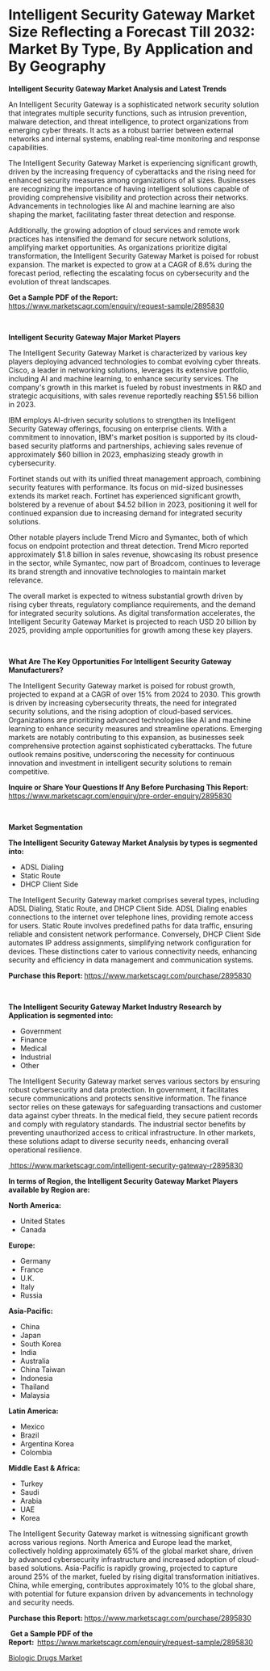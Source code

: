 <p><h1>Intelligent Security Gateway Market Size Reflecting a Forecast Till 2032: Market By Type, By Application and By Geography</h1></p><p><strong>Intelligent Security Gateway Market Analysis and Latest Trends</strong></p>
<p><p>An Intelligent Security Gateway is a sophisticated network security solution that integrates multiple security functions, such as intrusion prevention, malware detection, and threat intelligence, to protect organizations from emerging cyber threats. It acts as a robust barrier between external networks and internal systems, enabling real-time monitoring and response capabilities.</p><p>The Intelligent Security Gateway Market is experiencing significant growth, driven by the increasing frequency of cyberattacks and the rising need for enhanced security measures among organizations of all sizes. Businesses are recognizing the importance of having intelligent solutions capable of providing comprehensive visibility and protection across their networks. Advancements in technologies like AI and machine learning are also shaping the market, facilitating faster threat detection and response.</p><p>Additionally, the growing adoption of cloud services and remote work practices has intensified the demand for secure network solutions, amplifying market opportunities. As organizations prioritize digital transformation, the Intelligent Security Gateway Market is poised for robust expansion. The market is expected to grow at a CAGR of 8.6% during the forecast period, reflecting the escalating focus on cybersecurity and the evolution of threat landscapes.</p></p>
<p><strong>Get a Sample PDF of the Report:&nbsp;</strong> <a href="https://www.marketscagr.com/enquiry/request-sample/2895830?utm_campaign=2959&utm_medium=2&utm_source=Github&utm_content=ia&utm_term=15032025&utm_id=intelligent-security-gateway">https://www.marketscagr.com/enquiry/request-sample/2895830</a></p>
<p>&nbsp;</p>
<p><strong>Intelligent Security Gateway Major Market Players</strong></p>
<p><p>The Intelligent Security Gateway Market is characterized by various key players deploying advanced technologies to combat evolving cyber threats. Cisco, a leader in networking solutions, leverages its extensive portfolio, including AI and machine learning, to enhance security services. The company's growth in this market is fueled by robust investments in R&D and strategic acquisitions, with sales revenue reportedly reaching $51.56 billion in 2023.</p><p>IBM employs AI-driven security solutions to strengthen its Intelligent Security Gateway offerings, focusing on enterprise clients. With a commitment to innovation, IBM's market position is supported by its cloud-based security platforms and partnerships, achieving sales revenue of approximately $60 billion in 2023, emphasizing steady growth in cybersecurity.</p><p>Fortinet stands out with its unified threat management approach, combining security features with performance. Its focus on mid-sized businesses extends its market reach. Fortinet has experienced significant growth, bolstered by a revenue of about $4.52 billion in 2023, positioning it well for continued expansion due to increasing demand for integrated security solutions.</p><p>Other notable players include Trend Micro and Symantec, both of which focus on endpoint protection and threat detection. Trend Micro reported approximately $1.8 billion in sales revenue, showcasing its robust presence in the sector, while Symantec, now part of Broadcom, continues to leverage its brand strength and innovative technologies to maintain market relevance.</p><p>The overall market is expected to witness substantial growth driven by rising cyber threats, regulatory compliance requirements, and the demand for integrated security solutions. As digital transformation accelerates, the Intelligent Security Gateway Market is projected to reach USD 20 billion by 2025, providing ample opportunities for growth among these key players.</p></p>
<p>&nbsp;</p>
<p><strong>What Are The Key Opportunities For Intelligent Security Gateway Manufacturers?</strong></p>
<p><p>The Intelligent Security Gateway market is poised for robust growth, projected to expand at a CAGR of over 15% from 2024 to 2030. This growth is driven by increasing cybersecurity threats, the need for integrated security solutions, and the rising adoption of cloud-based services. Organizations are prioritizing advanced technologies like AI and machine learning to enhance security measures and streamline operations. Emerging markets are notably contributing to this expansion, as businesses seek comprehensive protection against sophisticated cyberattacks. The future outlook remains positive, underscoring the necessity for continuous innovation and investment in intelligent security solutions to remain competitive.</p></p>
<p><strong>Inquire or Share Your Questions If Any Before Purchasing This Report:</strong> <a href="https://www.marketscagr.com/enquiry/pre-order-enquiry/2895830?utm_campaign=2959&utm_medium=2&utm_source=Github&utm_content=ia&utm_term=15032025&utm_id=intelligent-security-gateway">https://www.marketscagr.com/enquiry/pre-order-enquiry/2895830</a></p>
<p>&nbsp;</p>
<p><strong>Market Segmentation</strong></p>
<p><strong>The Intelligent Security Gateway Market Analysis by types is segmented into:</strong></p>
<p><ul><li>ADSL Dialing</li><li>Static Route</li><li>DHCP Client Side</li></ul></p>
<p><p>The Intelligent Security Gateway market comprises several types, including ADSL Dialing, Static Route, and DHCP Client Side. ADSL Dialing enables connections to the internet over telephone lines, providing remote access for users. Static Route involves predefined paths for data traffic, ensuring reliable and consistent network performance. Conversely, DHCP Client Side automates IP address assignments, simplifying network configuration for devices. These distinctions cater to various connectivity needs, enhancing security and efficiency in data management and communication systems.</p></p>
<p><strong>Purchase this Report:&nbsp;</strong><a href="https://www.marketscagr.com/purchase/2895830?utm_campaign=2959&utm_medium=2&utm_source=Github&utm_content=ia&utm_term=15032025&utm_id=intelligent-security-gateway">https://www.marketscagr.com/purchase/2895830</a></p>
<p>&nbsp;</p>
<p><strong>The Intelligent Security Gateway Market Industry Research by Application is segmented into:</strong></p>
<p><ul><li>Government</li><li>Finance</li><li>Medical</li><li>Industrial</li><li>Other</li></ul></p>
<p><p>The Intelligent Security Gateway market serves various sectors by ensuring robust cybersecurity and data protection. In government, it facilitates secure communications and protects sensitive information. The finance sector relies on these gateways for safeguarding transactions and customer data against cyber threats. In the medical field, they secure patient records and comply with regulatory standards. The industrial sector benefits by preventing unauthorized access to critical infrastructure. In other markets, these solutions adapt to diverse security needs, enhancing overall operational resilience.</p></p>
<p><a href="https://www.marketscagr.com/intelligent-security-gateway-r2895830?utm_campaign=2959&utm_medium=2&utm_source=Github&utm_content=ia&utm_term=15032025&utm_id=intelligent-security-gateway">&nbsp;https://www.marketscagr.com/intelligent-security-gateway-r2895830</a></p>
<p><strong>In terms of Region, the Intelligent Security Gateway Market Players available by Region are:</strong></p>
<p>
    <p> <strong> North America: </strong>
        <ul>
            <li>United States</li>
            <li>Canada</li>
        </ul>
        </p> 
    <p> <strong> Europe: </strong>
        <ul>
            <li>Germany</li>
            <li>France</li>
            <li>U.K.</li>
            <li>Italy</li>
            <li>Russia</li>
        </ul>
        </p> 
    <p> <strong> Asia-Pacific: </strong>
        <ul>
            <li>China</li>
            <li>Japan</li>
            <li>South Korea</li>
            <li>India</li>
            <li>Australia</li>
            <li>China Taiwan</li>
            <li>Indonesia</li>
            <li>Thailand</li>
            <li>Malaysia</li>
        </ul>
        </p> 
    <p> <strong> Latin America: </strong>
        <ul>
            <li>Mexico</li>
            <li>Brazil</li>
            <li>Argentina Korea</li>
            <li>Colombia</li>
        </ul>
        </p> 
    <p> <strong> Middle East & Africa: </strong>
        <ul>
            <li>Turkey</li>
            <li>Saudi</li>
            <li>Arabia</li>
            <li>UAE</li>
            <li>Korea</li>
        </ul>
    </p>
    </p>
<p><p>The Intelligent Security Gateway market is witnessing significant growth across various regions. North America and Europe lead the market, collectively holding approximately 65% of the global market share, driven by advanced cybersecurity infrastructure and increased adoption of cloud-based solutions. Asia-Pacific is rapidly growing, projected to capture around 25% of the market, fueled by rising digital transformation initiatives. China, while emerging, contributes approximately 10% to the global share, with potential for future expansion driven by advancements in technology and security needs.</p></p>
<p><strong>Purchase this Report: </strong><a href="https://www.marketscagr.com/purchase/2895830?utm_campaign=2959&utm_medium=2&utm_source=Github&utm_content=ia&utm_term=15032025&utm_id=intelligent-security-gateway">https://www.marketscagr.com/purchase/2895830</a></p>
<p>&nbsp;<strong>Get a Sample PDF of the Report:&nbsp;&nbsp;</strong><a href="https://www.marketscagr.com/enquiry/request-sample/2895830?utm_campaign=2959&utm_medium=2&utm_source=Github&utm_content=ia&utm_term=15032025&utm_id=intelligent-security-gateway">https://www.marketscagr.com/enquiry/request-sample/2895830</a></p>
<p><strong></strong></p>
<p><p><a href="https://github.com/haaszgettre6/Market-Research-Report-List-1/blob/main/biologic-drugs-market.md?utm_campaign=2959&utm_medium=2&utm_source=Github&utm_content=ia&utm_term=15032025&utm_id=intelligent-security-gateway">Biologic Drugs Market</a></p></p>